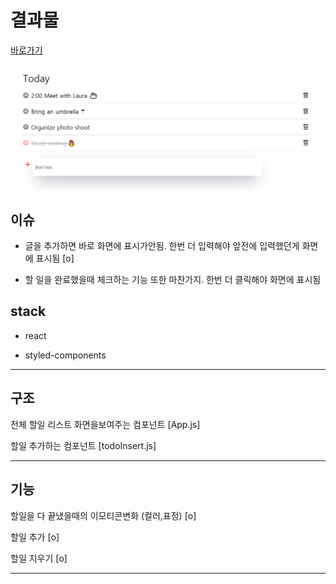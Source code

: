 # 결과물

[바로가기](https://jungsikjeong.github.io/React-ToDoList)

![결과물](./src/image/20200523_143546.png)

## 이슈

- 글을 추가하면 바로 화면에 표시가안됨. 한번 더 입력해야 앞전에 입력했던게 화면에 표시됨 [o]

- 할 일을 완료했을때 체크하는 기능 또한 마찬가지. 한번 더 클릭해야 화면에 표시됨

## stack

- react

- styled-components

---

## 구조

전체 할일 리스트 화면을보여주는 컴포넌트 [App.js]

할일 추가하는 컴포넌트 [todoInsert.js]

---

## 기능

할일을 다 끝냈을때의 이모티콘변화 (컬러,표정) [o]

할일 추가 [o]

할일 지우기 [o]

---
